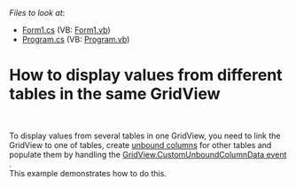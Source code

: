 <!-- default file list -->
*Files to look at*:

* [Form1.cs](./CS/Form1.cs) (VB: [Form1.vb](./VB/Form1.vb))
* [Program.cs](./CS/Program.cs) (VB: [Program.vb](./VB/Program.vb))
<!-- default file list end -->
# How to display values from different tables in the same GridView


<p><br />
<p>To display values from several tables in one GridView, you need to link the GridView to one of tables, create <a href="http://documentation.devexpress.com/#WindowsForms/CustomDocument1477">unbound columns</a> for other tables and populate them by handling the <a href="http://documentation.devexpress.com/#WindowsForms/DevExpressXtraGridViewsBaseColumnView_CustomUnboundColumnDatatopic">GridView.CustomUnboundColumnData event </a>.<br />
This example demonstrates how to do this.</p></p>

<br/>


